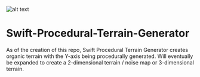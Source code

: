 ![alt text](https://raw.githubusercontent.com/wvabrinskas/Swift-Procedural-Terrain-Generator/master/Resources/procedural-icon.png)
# Swift-Procedural-Terrain-Generator
As of the creation of this repo, Swift Procedural Terrain Generator creates organic terrain with the Y-axis being procedurally generated. Will eventually be expanded to create a 2-dimensional terrain / noise map or 3-dimensional terrain. 
